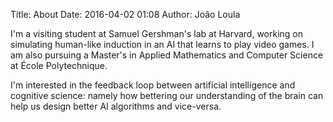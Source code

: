 Title: About
Date: 2016-04-02 01:08
Author: João Loula

I'm a visiting student at Samuel Gershman's lab at Harvard, working on simulating human-like induction in an AI that learns to play video games. I am also pursuing a Master's in Applied Mathematics and Computer Science at École Polytechnique.

I'm interested in the feedback loop between artificial intelligence and cognitive science: namely how bettering our understanding of the brain can help us design better AI algorithms and vice-versa.
